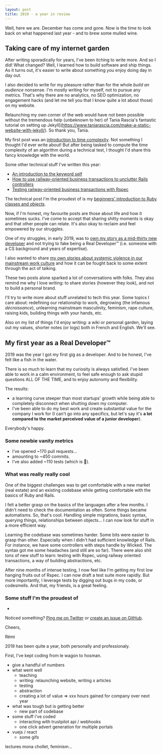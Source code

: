 ```yaml
---
layout: post
title: 2019 - a year in review
---
```


Well, here we are. December has come and gone. Now is the time to look back on what happened last year - and to brew some mulled wine.

## Taking care of my internet garden

After writing sporadically for years, I've been itching to write more. And so I did! What changed? Well, I learned how to build software and ship things. As it turns out, it's easier to write about something you enjoy doing day in day out.

I also decided to write for my pleasure rather than for the whole _build an audience_ nonsense. I'm mostly writing for myself, not to pursue any metrics. That's why there are no analytics, no SEO optimization, no engagement hacks (and let me tell you that I know quite a lot about those) on my website.

Relaunching my own corner of the web would have not been possible without the tremendous help (unbeknown to her) of Tania Rascia's fantastic tutorial on setting up Jekyll](https://www.taniarascia.com/make-a-static-website-with-jekyll/). So thank you, Tania.

My first post was an [introduction to time complexity]({{site.baseurl}}/wtf-time-complexity/). Not something I thought I'd ever write about! But after being tasked to compute the time complexity of an algorithm during a technical test, I thought I'd share this fancy knowledge with the world.

Some other technical stuff I've written this year:
- [An introduction to the keyword self]({{site.baseurl}}/your-new-friend-self)
- [How to use railway-oriented business transactions to unclutter Rails controllers]({{site.baseurl}}/transactions-in-rails/)
- [Testing railway-oriented business transactions with Rspec]({{site.baseurl}}/testing-business-transactions-in-rails/)

The technical post I'm the proudest of is my [beginners' introduction to Ruby classes and objects]({{site.baseurl}}/beginners-introduction-to-ruby-classes-objects/).

Now, if I'm honest, my favourite posts are those about life and how it sometimes sucks. I've come to accept that sharing shitty moments is okay and that other people can relate. It's also okay to reclaim and feel empowered by our struggles.

One of my struggles, in early 2019, was to [own my story as a mid-thirty new developer]({{site.baseurl}}/own-your-story/) and not trying to fake being a Real Developer™ (i.e. someone with a CS background and years of expertise).

I also wanted to share [my own stories about systemic violence in our mainstream work culture]({{site.baseurl}}/the-violence-within/) and how it can be fought back to some extent through the act of talking.

These two posts alone sparked a lot of conversations with folks. They also remind me why I love writing: to share stories (however they look), and not to build a personal brand.

I'll try to write more about stuff unrelated to tech this year. Some topics I care about: redefining our relationship to work, degrowing (the infamous _décroissance_), unlearning mainstream masculinity, feminism, rape culture, raising kids, building things with your hands, etc.

Also on my list of things I'd enjoy writing: a wiki or personal garden, laying out my values, shorter notes (or logs) both in French and English. We'll see.

## My first year as a Real Developer™

2019 was the year I got my first gig as a developer. And to be honest, I've felt like a fish in the water.

There is so much to learn that my curiosity is always satisfied. I've been able to work in a calm environment, to feel safe enough to ask stupid questions ALL OF THE TIME, and to enjoy autonomy and flexibility.

The results:
- a learning curve steeper than most startups' growth while being able to completely disconnect when shutting down my computer.
- I've been able to do my best work and create substantial value for the company I work for (I can't go into any specifics, but let's say it's **a lot compared to the market perceived value of a junior developer**).

Everybody's happy.

### Some newbie vanity metrics

- I've opened \~170 pull requests...
- amounting to \~450 commits.
- I've also added \~110 tests (which is 🙌).

### What was really really cool

One of the biggest challenges was to get comfortable with a new market (real estate) and an existing codebase while getting comfortable with the basics of Ruby and Rails.







I felt a better grasp on the basics of the languages after a few months. I didn't need to check the documentation as often. Some things became automatisms. So, that's cool. Handling simple migrations, basic syntax, querying things, relationships between objects... I can now look for stuff in a more efficient way.

Learning the codebase was sometimes harder. Some bits were easier to grasp than other. Especially when I didn't had sufficient knowledge of Rails. For instance, we have some controllers with steps handle by Wicked. The syntax got me some headaches (and still are so far). There were also shit tons of new stuff to learn: testing with Rspec, using railway oriented transactions, a way of building abstractions, etc.

After nine months of intense testing, I now feel like I'm getting my first low hanging fruits out of Rspec. I can now draft a test suite more rapidly. But more importantly, I leverage tests by digging out bugs in my code, or codesmells. And that, my friends, is a great feeling.

### Some stuff I'm the proudest of

-









Noticed something? [Ping me on Twitter](https://twitter.com/mercier_remi) or [create an issue on GitHub](https://github.com/merciremi/remicodes/issues/new).

Cheers,

Rémi





2019 has been quite a year, both personally and professionaly.

First, I've kept coding from le wagon to hosman.

- give a handful of numbers
- what went well
  - teaching
  - writing: relaunching website, writing x articles
  - testing
  - abstraction
  - creating a lot of value => xxx hours gained for company over next year
- what was tough but is getting better
  - new part of codebase
- some stuff i've coded
  - interacting with trustpilot api / webhooks
  - one click advert generation for multiple portals
- vuejs / react
  - some gifs



lectures mona chollet, feminism...



